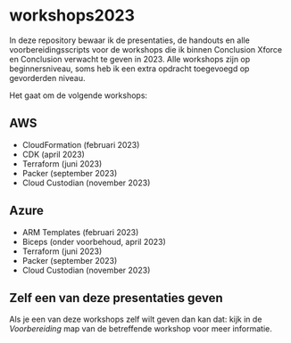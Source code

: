 # workshops2023

In deze repository bewaar ik de presentaties, de handouts en alle voorbereidingsscripts voor de workshops die ik binnen Conclusion Xforce en Conclusion verwacht te geven in 2023. Alle workshops zijn op beginnersniveau, soms heb ik een extra opdracht toegevoegd op gevorderden niveau. 

Het gaat om de volgende workshops:

## AWS
- CloudFormation (februari 2023)
- CDK (april 2023)
- Terraform (juni 2023)
- Packer (september 2023)
- Cloud Custodian (november 2023)

## Azure
- ARM Templates (februari 2023)
- Biceps (onder voorbehoud, april 2023)
- Terraform (juni 2023)
- Packer (september 2023)
- Cloud Custodian (november 2023)

## Zelf een van deze presentaties geven

Als je een van deze workshops zelf wilt geven dan kan dat: kijk in de *Voorbereiding* map van de betreffende workshop voor meer informatie. 
